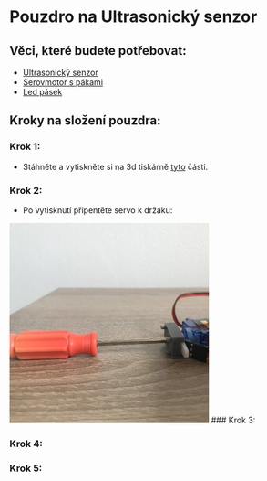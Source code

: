 # Pouzdro na Ultrasonický senzor

## Věci, které budete potřebovat:

* [Ultrasonický senzor](https://www.mall.cz/hracky-rozvoj-aktivita/ostatni-hy-srf05-ultrazvukovy-senzor-100111860112?utm_source=google_organic_shopping&utm_medium=organic)
* [Serovmotor s pákami](https://dratek.cz/arduino/897-eses-servo-motor-9g.html?gclid=Cj0KCQjw7PCjBhDwARIsANo7CgnI6uDLzxxIQLcyTPE7dsFn0WTo0lLdOpigC8M7lxas-uX0V5HISoEaAs1nEALw_wcB)
* [Led pásek](https://www.digitalni-led.cz/product/digitalni-adresovatelne-led-pasky-ws2811/ws2812b-5v/led-pasek-digitalni-ws2812b_-5v_-30led_m/99)

## Kroky na složení pouzdra:

### Krok 1:
* Stáhněte a vytiskněte si na 3d tiskárně [tyto](./US_Kryt_STL) části.
### Krok 2:
* Po vytisknutí připentěte servo k držáku:
<img src="./Pictures/20230614_123503609_iOS_edited.jpg" width="350" height="350">
### Krok 3:

### Krok 4:

### Krok 5:
